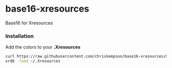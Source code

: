 base16-xresources
=================

Base16 for Xresources

### Installation
Add the colors to your **.Xresources**
```bash
curl https://raw.githubusercontent.com/chriskempson/base16-xresources/master/Xresources/base16-default-dark.xresources >> ~/.Xresources
xrdb -load ~/.Xresources
```
